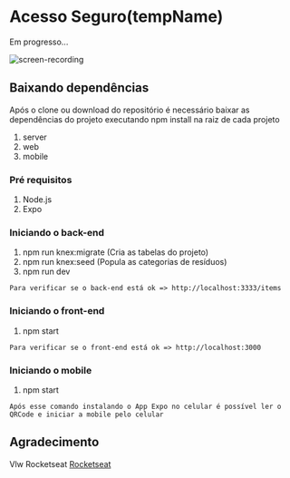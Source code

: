 # Acesso Seguro(tempName)

Em progresso...

![screen-recording](https://user-images.githubusercontent.com/17283891/83982177-d65e0e00-a8fa-11ea-82e0-9c3b058682ec.gif)

## Baixando dependências

Após o clone ou download do repositório é necessário baixar as dependências do projeto executando npm install na raiz de cada projeto
1.  server
2.  web
3.  mobile

### Pré requisitos

1. Node.js
2. Expo

### Iniciando o back-end

1. npm run knex:migrate (Cria as tabelas do projeto)
2. npm run knex:seed (Popula as categorias de resíduos)
3. npm run dev
```
Para verificar se o back-end está ok => http://localhost:3333/items
```

### Iniciando o front-end

1. npm start
```
Para verificar se o front-end está ok => http://localhost:3000
```

### Iniciando o mobile

1. npm start
```
Após esse comando instalando o App Expo no celular é possível ler o QRCode e iniciar a mobile pelo celular
```

## Agradecimento

Vlw Rocketseat
[Rocketseat](https://rocketseat.com.br/)
